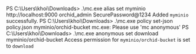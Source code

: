 PS C:\Users\khoi\Downloads> .\mc.exe alias set myminio http://localhost:9000 orchid_admin SecurePassword@1234
Added `myminio` successfully.
PS C:\Users\khoi\Downloads> .\mc.exe policy set-json policy.json myminio/orchid-bucket
mc.exe: Please use 'mc anonymous'
PS C:\Users\khoi\Downloads> .\mc.exe anonymous set download myminio/orchid-bucket
Access permission for `myminio/orchid-bucket` is set to `download`
